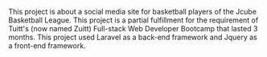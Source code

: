 This project is about a social media site for basketball players of the Jcube Basketball League. This project is a partial fulfillment for the requirement of Tuitt's (now named Zuitt) Full-stack Web Developer Bootcamp that lasted 3 months. This project used Laravel as a back-end framework and Jquery as a front-end framework.
